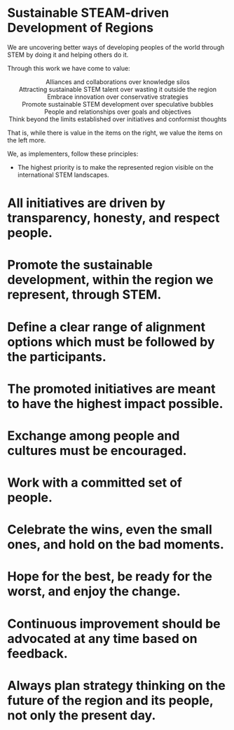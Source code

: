 #  Sustainable STEAM-driven Development of Regions

We are uncovering better ways of developing peoples of the world through STEM by doing it and helping others do it.

Through this work we have come to value:

<p style="text-align: center;">
Alliances and collaborations over knowledge silos<br>
Attracting sustainable STEM talent over wasting it outside the region<br>
Embrace innovation over conservative strategies<br>
Promote sustainable STEM development over speculative bubbles<br>
People and relationships over goals and objectives<br>
Think beyond the limits established over initiatives and conformist thoughts<br>
</p>

That is, while there is value in the items on the right, we value the items on the left more.

We, as implementers, follow these principles:

- The highest priority is to make the represented region visible on the international STEM landscapes.
# All initiatives are driven by transparency, honesty, and respect people.
# Promote the sustainable development, within the region we represent, through STEM.
# Define a clear range of alignment options which must be followed by the participants.
# The promoted initiatives are meant to have the highest impact possible.
# Exchange among people and cultures must be encouraged.
# Work with a committed set of people.
# Celebrate the wins, even the small ones, and hold on the bad moments.
# Hope for the best, be ready for the worst, and enjoy the change.
# Continuous improvement should be advocated at any time based on feedback.
# Always plan strategy thinking on the future of the region and its people, not only the present day.
